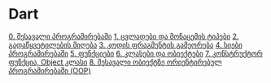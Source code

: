 # Dart
[0. შესავალი პროგრამირებაში]()
[1. ცვლადები და მონაცემის ტიპები](./01%20-%20ცვლადები%20და%20მონაცემის%20ტიპები/README.md)
[2. გადაწყვეტილების მიღება]()
[3. კოდის ფრაგმენტის გამეორება]()
[4. სიები პროგრამირებაში]()
[5. ფუნქციები]()
[6. კლასები და ობიექტები]()
[7. კონსტრუქტორ ფუნქცია, Object კლასი]()
[8. შესავალი ობიექტზე ორიენტირებულ პროგრამირებაში (OOP)]()